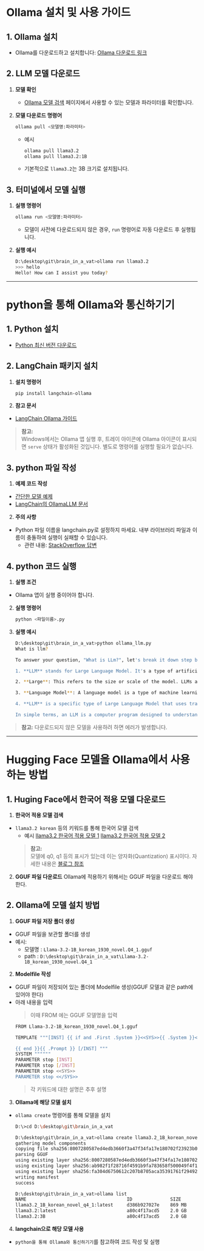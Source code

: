 # Ollama 설치 및 사용 가이드

## 1. Ollama 설치
- Ollama를 다운로드하고 설치합니다: [Ollama 다운로드 링크](https://ollama.com/)

## 2. LLM 모델 다운로드
1. **모델 확인**  
   - [Ollama 모델 검색](https://ollama.com/search) 페이지에서 사용할 수 있는 모델과 파라미터를 확인합니다.

2. **모델 다운로드 명령어**  
    ```bash
    ollama pull <모델명:파라미터>
    ```
    * 예시
        ```bash
        ollama pull llama3.2
        ollama pull llama3.2:1B
        ```
    * 기본적으로 `llama3.2`는 3B 크기로 설치됩니다.

## 3. 터미널에서 모델 실행
1. **실행 명령어**
    ```bash
    ollama run <모델명:파라미터>
    ```
    * 모델이 사전에 다운로드되지 않은 경우, `run` 명령어로 자동 다운로드 후 실행됩니다.

2. **실행 예시**
    ```bash
    D:\desktop\git\brain_in_a_vat>ollama run llama3.2
    >>> hello
    Hello! How can I assist you today?
    ```

---

# python을 통해 Ollama와 통신하기기

## 1. Python 설치
* [Python 최신 버전 다운로드](https://www.python.org/downloads/)

## 2. LangChain 패키지 설치
1. **설치 명령어**
    ```bash
    pip install langchain-ollama
    ```

2. **참고 문서**
* [LangChain Ollama 가이드](https://python.langchain.com/docs/integrations/providers/ollama/#ollama-tool-calling)

> **참고:**   
> Windows에서는 Ollama 앱 실행 후, 트레이 아이콘에 Ollama 아이콘이 표시되면 `serve` 상태가 활성화된 것입니다. 별도로 명령어를 실행할 필요가 없습니다.

## 3. python 파일 작성
1. **예제 코드 작성**
* [간단한 모델 예제](https://wikidocs.net/238532)
* [LangChain의 OllamaLLM 문서](https://python.langchain.com/docs/integrations/llms/ollama/)

2. **주의 사항**
* Python 파일 이름을 langchain.py로 설정하지 마세요.
내부 라이브러리 파일과 이름이 충돌하여 실행이 실패할 수 있습니다.
    * 관련 내용: [StackOverflow 답변](https://stackoverflow.com/questions/79274010/no-attribute-called-verbose)

## 4. python 코드 실행
1. **실행 조건**
* Ollama 앱이 실행 중이어야 합니다.

2. **실행 명령어**
    ```bash
    python <파일이름>.py
    ```

3. **실행 예시**
    ```bash
    D:\desktop\git\brain_in_a_vat>python ollama_llm.py
    What is llm?

    To answer your question, "What is LLm?", let's break it down step by step.

    1. **LLM** stands for Large Language Model. It's a type of artificial intelligence (AI) designed to process and understand human language.

    2. **Large**: This refers to the size or scale of the model. LLMs are trained on massive amounts of data, often in the hundreds of billions of parameters, which makes them incredibly powerful at understanding and generating text.

    3. **Language Model**: A language model is a type of machine learning model that's specifically designed to understand and generate human language. These models can be used for various tasks, such as answering questions, summarizing text, or even creating new content like stories or dialogues.

    4. **LLM** is a specific type of Large Language Model that uses transformer architecture, which is particularly effective in processing sequential data like text.

    In simple terms, an LLM is a computer program designed to understand and generate human-like language at incredible scales and speeds.
    ```


> **참고:** 다운로드되지 않은 모델을 사용하려 하면 에러가 발생합니다.

---

# Hugging Face 모델을 Ollama에서 사용하는 방법
## 1. Huging Face에서 한국어 적용 모델 다운로드
1. **한국어 적용 모델 검색**
* `llama3.2 korean` 등의 키워드를 통해 한국어 모델 검색
    * 예시
    [llama3.2 한국어 적용 모델 1](https://huggingface.co/RichardErkhov/June-J_-_Llama-3.2-1B_korean_1930_novel-gguf)
    [llama3.2 한국어 적용 모델 2](https://huggingface.co/Tedhong/Llama-3.2-Korean-GGACHI-1B-Instruct-v1-Q4_K_M-GGUF)
    > **참고:**   
    > 모델에 q0, q1 등의 표시가 있는데 이는 양자화(Quantization) 표시이다.
    > 자세한 내용은 [블로그 참조](https://dytis.tistory.com/72)   

2. **GGUF 파일 다운로드**
Ollama에 적용하기 위해서는 GGUF 파일을 다운로드 해야 한다.

## 2. Ollama에 모델 설치 방법
1. **GGUF 파일 저장 폴더 생성**
* GGUF 파일을 보관할 폴더를 생성
* 예시:
    * 모델명 : `Llama-3.2-1B_korean_1930_novel.Q4_1.gguf`
    * path : `D:\desktop\git\brain_in_a_vat\Llama-3.2-1B_korean_1930_novel.Q4_1`

2. **Modelfile 작성**
* GGUF 파일이 저장되어 있는 폴더에 Modelfile 생성(GGUF 모델과 같은 path에 있어야 한다)
* 아래 내용을 입력
    > 이때 FROM 에는 GGUF 모델명을 입력
    ```bash
    FROM Llama-3.2-1B_korean_1930_novel.Q4_1.gguf

    TEMPLATE """[INST] {{ if and .First .System }}<<SYS>>{{ .System }}<</SYS>>

    {{ end }}{{ .Prompt }} [/INST] """
    SYSTEM """"""
    PARAMETER stop [INST]
    PARAMETER stop [/INST]
    PARAMETER stop <<SYS>>
    PARAMETER stop <</SYS>>
    ```
    > 각 키워드에 대한 설명은 추후 설명

3. **Ollama에 해당 모델 설치**
* `ollama create` 명령어를 통해 모델을 설치
    ```bash
    D:\>cd D:\desktop\git\brain_in_a_vat

    D:\desktop\git\brain_in_a_vat>ollama create llama3.2_1B_korean_novel_q4_1 -f ./Llama-3.2-1B_korean_1930_novel.Q4_1/Modelfile
    gathering model components
    copying file sha256:8007280587ed4edb3660f3a47f34fa17e180702f23923b0ef8d1dcfa91e62003 100%
    parsing GGUF
    using existing layer sha256:8007280587ed4edb3660f3a47f34fa17e180702f23923b0ef8d1dcfa91e62003
    using existing layer sha256:ab982f1f28716f4591b9fa783658f500049f4f1e933e38cde531780aec35fe43
    using existing layer sha256:fa304d6750612c207b8705aca35391761f29492534e90b30575e4980d6ca82f6
    writing manifest
    success

    D:\desktop\git\brain_in_a_vat>ollama list
    NAME                                     ID              SIZE      MODIFIED
    llama3.2_1B_korean_novel_q4_1:latest     d386b927027e    869 MB    2 seconds ago
    llama3.2:latest                          a80c4f17acd5    2.0 GB    3 hours ago
    llama3.2:3B                              a80c4f17acd5    2.0 GB    3 hours ago
    ```

4. **langchain으로 해당 모델 사용**
* `python을 통해 Ollama와 통신하기기`를 참고하여 코드 작성 및 실행